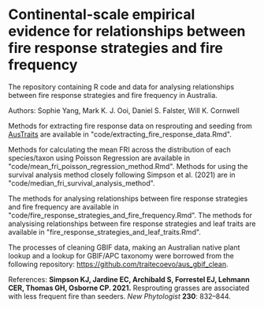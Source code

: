 # Continental-scale empirical evidence for relationships between fire response strategies and fire frequency
The repository containing R code and data for analysing relationships between fire response strategies and fire frequency in Australia. 

Authors:
Sophie Yang, Mark K. J. Ooi, Daniel S. Falster, Will K. Cornwell


Methods for extracting fire response data on resprouting and seeding from [AusTraits](https://austraits.org/) are available in "code/extracting_fire_response_data.Rmd".

Methods for calculating the mean FRI across the distribution of each species/taxon using Poisson Regression are available in "code/mean_fri_poisson_regression_method.Rmd". Methods for using the survival analysis method closely following Simpson et al. (2021) are in "code/median_fri_survival_analysis_method".

The methods for analysing relationships between fire response strategies and fire frequency are available in "code/fire_response_strategies_and_fire_frequency.Rmd". The methods for analysising relationships between fire response strategies and leaf traits are available in "fire_response_strategies_and_leaf_traits.Rmd".

The processes of cleaning GBIF data, making an Australian native plant lookup and a lookup for GBIF/APC taxonomy were borrowed from the following repository: https://github.com/traitecoevo/aus_gbif_clean.


References:
**Simpson KJ, Jardine EC, Archibald S, Forrestel EJ, Lehmann CER, Thomas GH, Osborne CP. 2021.** Resprouting grasses are associated with less frequent fire than seeders. *New Phytologist* **230**: 832–844.

